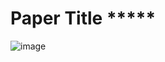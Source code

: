 # Paper Title *****


![image](https://github.com/user-attachments/assets/c37d23ac-008e-464a-b031-79178a38e8c8)

